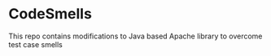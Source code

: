 # CodeSmells
This repo contains modifications to Java based Apache library to overcome test case smells
